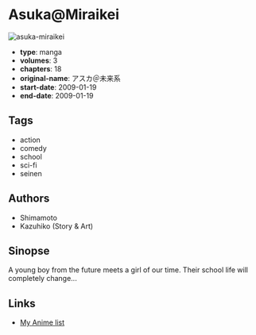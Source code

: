 # Asuka@Miraikei

![asuka-miraikei](https://cdn.myanimelist.net/images/manga/3/174365.jpg)

-   **type**: manga
-   **volumes**: 3
-   **chapters**: 18
-   **original-name**: アスカ＠未来系
-   **start-date**: 2009-01-19
-   **end-date**: 2009-01-19

## Tags

-   action
-   comedy
-   school
-   sci-fi
-   seinen

## Authors

-   Shimamoto
-   Kazuhiko (Story & Art)

## Sinopse

A young boy from the future meets a girl of our time. Their school life will completely change...

## Links

-   [My Anime list](https://myanimelist.net/manga/37785/AsukaMiraikei)
